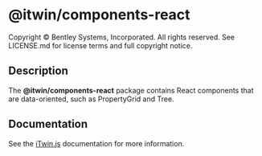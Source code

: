 # @itwin/components-react

Copyright © Bentley Systems, Incorporated. All rights reserved. See LICENSE.md for license terms and full copyright notice.

## Description

The **@itwin/components-react** package contains React components that are data-oriented, such as PropertyGrid and Tree.

## Documentation

See the [iTwin.js](https://www.itwinjs.org/learning/ui/components/) documentation for more information.
